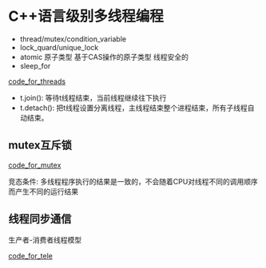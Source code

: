 # C++语言级别多线程编程

* thread/mutex/condition_variable
* lock_quard/unique_lock
* atomic 原子类型 基于CAS操作的原子类型 线程安全的
* sleep_for

[code_for_threads](../../src/thread_pool/threads.cpp)

* t.join(): 等待t线程结束，当前线程继续往下执行
* t.detach(): 把t线程设置分离线程，主线程结束整个进程结束，所有子线程自动结束。

## mutex互斥锁

[code_for_mutex](../../src/thread_pool/mutex.cpp)

竞态条件: 多线程程序执行的结果是一致的，不会随着CPU对线程不同的调用顺序而产生不同的运行结果

## 线程同步通信

生产者-消费者线程模型

[code_for_tele](../../src/thread_pool/threads_tele.cpp)
